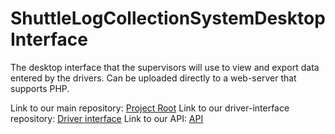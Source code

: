 # ShuttleLogCollectionSystemDesktopInterface
The desktop interface that the supervisors will use to view and export data entered by the drivers. Can be uploaded directly to a web-server that supports PHP.

Link to our main repository: [Project Root](https://github.com/kdesimini/Bus-Shuttle-Log-Collection-System)
Link to our driver-interface repository: [Driver interface](https://github.com/kdesimini/ShuttleLogCollectionSystemSourceCode)
Link to our API: [API](https://github.com/kdesimini/ShuttleLogCollectionSystemAPI)
